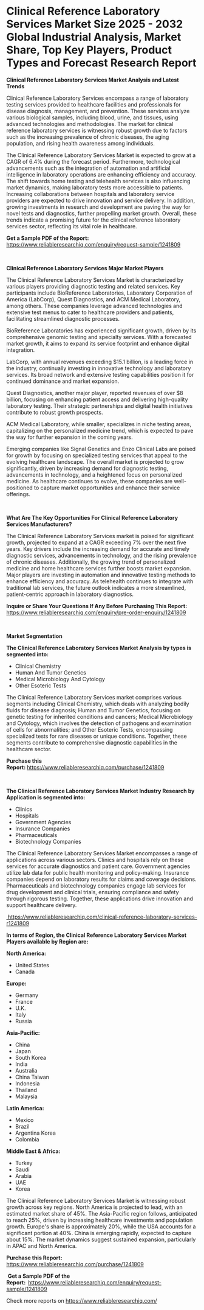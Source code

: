 <p><h1>Clinical Reference Laboratory Services Market Size 2025 - 2032 Global Industrial Analysis, Market Share, Top Key Players, Product Types and Forecast Research Report</h1></p><p><strong>Clinical Reference Laboratory Services Market Analysis and Latest Trends</strong></p>
<p><p>Clinical Reference Laboratory Services encompass a range of laboratory testing services provided to healthcare facilities and professionals for disease diagnosis, management, and prevention. These services analyze various biological samples, including blood, urine, and tissues, using advanced technologies and methodologies. The market for clinical reference laboratory services is witnessing robust growth due to factors such as the increasing prevalence of chronic diseases, the aging population, and rising health awareness among individuals.</p><p>The Clinical Reference Laboratory Services Market is expected to grow at a CAGR of 6.4% during the forecast period. Furthermore, technological advancements such as the integration of automation and artificial intelligence in laboratory operations are enhancing efficiency and accuracy. The shift towards home testing and telehealth services is also influencing market dynamics, making laboratory tests more accessible to patients. Increasing collaborations between hospitals and laboratory service providers are expected to drive innovation and service delivery. In addition, growing investments in research and development are paving the way for novel tests and diagnostics, further propelling market growth. Overall, these trends indicate a promising future for the clinical reference laboratory services sector, reflecting its vital role in healthcare.</p></p>
<p><strong>Get a Sample PDF of the Report:&nbsp;</strong> <a href="https://www.reliableresearchiq.com/enquiry/request-sample/1241809?utm_campaign=3080&utm_medium=2&utm_source=Github&utm_content=ia&utm_term=03032025&utm_id=clinical-reference-laboratory-services">https://www.reliableresearchiq.com/enquiry/request-sample/1241809</a></p>
<p>&nbsp;</p>
<p><strong>Clinical Reference Laboratory Services Major Market Players</strong></p>
<p><p>The Clinical Reference Laboratory Services Market is characterized by various players providing diagnostic testing and related services. Key participants include BioReference Laboratories, Laboratory Corporation of America (LabCorp), Quest Diagnostics, and ACM Medical Laboratory, among others. These companies leverage advanced technologies and extensive test menus to cater to healthcare providers and patients, facilitating streamlined diagnostic processes.</p><p>BioReference Laboratories has experienced significant growth, driven by its comprehensive genomic testing and specialty services. With a forecasted market growth, it aims to expand its service footprint and enhance digital integration.</p><p>LabCorp, with annual revenues exceeding $15.1 billion, is a leading force in the industry, continually investing in innovative technology and laboratory services. Its broad network and extensive testing capabilities position it for continued dominance and market expansion.</p><p>Quest Diagnostics, another major player, reported revenues of over $8 billion, focusing on enhancing patient access and delivering high-quality laboratory testing. Their strategic partnerships and digital health initiatives contribute to robust growth prospects.</p><p>ACM Medical Laboratory, while smaller, specializes in niche testing areas, capitalizing on the personalized medicine trend, which is expected to pave the way for further expansion in the coming years.</p><p>Emerging companies like Signal Genetics and Enzo Clinical Labs are poised for growth by focusing on specialized testing services that appeal to the evolving healthcare landscape. The overall market is projected to grow significantly, driven by increasing demand for diagnostic testing, advancements in technology, and a heightened focus on personalized medicine. As healthcare continues to evolve, these companies are well-positioned to capture market opportunities and enhance their service offerings.</p></p>
<p>&nbsp;</p>
<p><strong>What Are The Key Opportunities For Clinical Reference Laboratory Services Manufacturers?</strong></p>
<p><p>The Clinical Reference Laboratory Services market is poised for significant growth, projected to expand at a CAGR exceeding 7% over the next five years. Key drivers include the increasing demand for accurate and timely diagnostic services, advancements in technology, and the rising prevalence of chronic diseases. Additionally, the growing trend of personalized medicine and home healthcare services further boosts market expansion. Major players are investing in automation and innovative testing methods to enhance efficiency and accuracy. As telehealth continues to integrate with traditional lab services, the future outlook indicates a more streamlined, patient-centric approach in laboratory diagnostics.</p></p>
<p><strong>Inquire or Share Your Questions If Any Before Purchasing This Report:</strong> <a href="https://www.reliableresearchiq.com/enquiry/pre-order-enquiry/1241809?utm_campaign=3080&utm_medium=2&utm_source=Github&utm_content=ia&utm_term=03032025&utm_id=clinical-reference-laboratory-services">https://www.reliableresearchiq.com/enquiry/pre-order-enquiry/1241809</a></p>
<p>&nbsp;</p>
<p><strong>Market Segmentation</strong></p>
<p><strong>The Clinical Reference Laboratory Services Market Analysis by types is segmented into:</strong></p>
<p><ul><li>Clinical Chemistry</li><li>Human And Tumor Genetics</li><li>Medical Microbiology And Cytology</li><li>Other Esoteric Tests</li></ul></p>
<p><p>The Clinical Reference Laboratory Services market comprises various segments including Clinical Chemistry, which deals with analyzing bodily fluids for disease diagnosis; Human and Tumor Genetics, focusing on genetic testing for inherited conditions and cancers; Medical Microbiology and Cytology, which involves the detection of pathogens and examination of cells for abnormalities; and Other Esoteric Tests, encompassing specialized tests for rare diseases or unique conditions. Together, these segments contribute to comprehensive diagnostic capabilities in the healthcare sector.</p></p>
<p><strong>Purchase this Report:&nbsp;</strong><a href="https://www.reliableresearchiq.com/purchase/1241809?utm_campaign=3080&utm_medium=2&utm_source=Github&utm_content=ia&utm_term=03032025&utm_id=clinical-reference-laboratory-services">https://www.reliableresearchiq.com/purchase/1241809</a></p>
<p>&nbsp;</p>
<p><strong>The Clinical Reference Laboratory Services Market Industry Research by Application is segmented into:</strong></p>
<p><ul><li>Clinics</li><li>Hospitals</li><li>Government Agencies</li><li>Insurance Companies</li><li>Pharmaceuticals</li><li>Biotechnology Companies</li></ul></p>
<p><p>The Clinical Reference Laboratory Services Market encompasses a range of applications across various sectors. Clinics and hospitals rely on these services for accurate diagnostics and patient care. Government agencies utilize lab data for public health monitoring and policy-making. Insurance companies depend on laboratory results for claims and coverage decisions. Pharmaceuticals and biotechnology companies engage lab services for drug development and clinical trials, ensuring compliance and safety through rigorous testing. Together, these applications drive innovation and support healthcare delivery.</p></p>
<p><a href="https://www.reliableresearchiq.com/clinical-reference-laboratory-services-r1241809?utm_campaign=3080&utm_medium=2&utm_source=Github&utm_content=ia&utm_term=03032025&utm_id=clinical-reference-laboratory-services">&nbsp;https://www.reliableresearchiq.com/clinical-reference-laboratory-services-r1241809</a></p>
<p><strong>In terms of Region, the Clinical Reference Laboratory Services Market Players available by Region are:</strong></p>
<p>
    <p> <strong> North America: </strong>
        <ul>
            <li>United States</li>
            <li>Canada</li>
        </ul>
        </p> 
    <p> <strong> Europe: </strong>
        <ul>
            <li>Germany</li>
            <li>France</li>
            <li>U.K.</li>
            <li>Italy</li>
            <li>Russia</li>
        </ul>
        </p> 
    <p> <strong> Asia-Pacific: </strong>
        <ul>
            <li>China</li>
            <li>Japan</li>
            <li>South Korea</li>
            <li>India</li>
            <li>Australia</li>
            <li>China Taiwan</li>
            <li>Indonesia</li>
            <li>Thailand</li>
            <li>Malaysia</li>
        </ul>
        </p> 
    <p> <strong> Latin America: </strong>
        <ul>
            <li>Mexico</li>
            <li>Brazil</li>
            <li>Argentina Korea</li>
            <li>Colombia</li>
        </ul>
        </p> 
    <p> <strong> Middle East & Africa: </strong>
        <ul>
            <li>Turkey</li>
            <li>Saudi</li>
            <li>Arabia</li>
            <li>UAE</li>
            <li>Korea</li>
        </ul>
    </p>
    </p>
<p><p>The Clinical Reference Laboratory Services Market is witnessing robust growth across key regions. North America is projected to lead, with an estimated market share of 45%. The Asia-Pacific region follows, anticipated to reach 25%, driven by increasing healthcare investments and population growth. Europe's share is approximately 20%, while the USA accounts for a significant portion at 40%. China is emerging rapidly, expected to capture about 15%. The market dynamics suggest sustained expansion, particularly in APAC and North America.</p></p>
<p><strong>Purchase this Report: </strong><a href="https://www.reliableresearchiq.com/purchase/1241809?utm_campaign=3080&utm_medium=2&utm_source=Github&utm_content=ia&utm_term=03032025&utm_id=clinical-reference-laboratory-services">https://www.reliableresearchiq.com/purchase/1241809</a></p>
<p>&nbsp;<strong>Get a Sample PDF of the Report:&nbsp;&nbsp;</strong><a href="https://www.reliableresearchiq.com/enquiry/request-sample/1241809?utm_campaign=3080&utm_medium=2&utm_source=Github&utm_content=ia&utm_term=03032025&utm_id=clinical-reference-laboratory-services">https://www.reliableresearchiq.com/enquiry/request-sample/1241809</a></p>
<p><strong></strong></p>
<p>Check more reports on <a href="https://www.reliableresearchiq.com/?utm_campaign=3080&utm_medium=2&utm_source=Github&utm_content=ia&utm_term=03032025&utm_id=clinical-reference-laboratory-services">https://www.reliableresearchiq.com/</a></p>